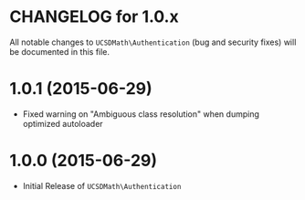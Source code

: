 CHANGELOG for 1.0.x===================All notable changes to `UCSDMath\Authentication` (bug and security fixes) willbe documented in this file.# 1.0.1 (2015-06-29) - Fixed warning on "Ambiguous class resolution" when dumping optimized autoloader# 1.0.0 (2015-06-29) - Initial Release of `UCSDMath\Authentication`